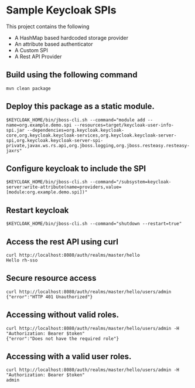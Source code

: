 # Sample Keycloak SPIs
This project contains the following
- A HashMap based hardcoded storage provider 
- An attribute based authenticator
- A Custom SPI
- A Rest API Provider

## Build using the following command
````shell
mvn clean package
````

## Deploy this package as a static module. 
````shell
$KEYCLOAK_HOME/bin/jboss-cli.sh --command="module add --name=org.example.demo.spi --resources=target/keycloak-user-info-spi.jar --dependencies=org.keycloak.keycloak-core,org.keycloak.keycloak-services,org.keycloak.keycloak-server-spi,org.keycloak.keycloak-server-spi-private,javax.ws.rs.api,org.jboss.logging,org.jboss.resteasy.resteasy-jaxrs"
````

## Configure keycloak to include the SPI
````shell
$KEYCLOAK_HOME/bin/jboss-cli.sh --command="/subsystem=keycloak-server:write-attribute(name=providers,value=[module:org.example.demo.spi])"
````

## Restart keycloak
````shell
$KEYCLOAK_HOME/bin/jboss-cli.sh --command="shutdown --restart=true"
````

## Access the rest API using curl 
````shell
curl http://localhost:8080/auth/realms/master/hello
Hello rh-sso  
````

## Secure resource access 
````shell
curl http://localhost:8080/auth/realms/master/hello/users/admin
{"error":"HTTP 401 Unauthorized"}
````

## Accessing without valid roles.
````shell
curl http://localhost:8080/auth/realms/master/hello/users/admin -H "Authorization: Bearer $token"
{"error":"Does not have the required role"}
````

## Accessing with a valid user roles.
````shell
curl http://localhost:8080/auth/realms/master/hello/users/admin -H "Authorization: Bearer $token"
admin
````

